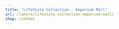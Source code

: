 ```yaml
---
title: "LifeStyle Collection - Emporium Mall"
url: /lahore/lifestyle-collection-emporium-mall/
shop: clothes
---
```

